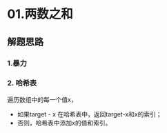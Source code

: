 # 01.两数之和

## 解题思路

### 1.暴力

### 2. 哈希表

遍历数组中的每一个值x，
- 如果target - x 在哈希表中，返回target-x和x的索引；
- 否则，哈希表中添加x的值和索引。

